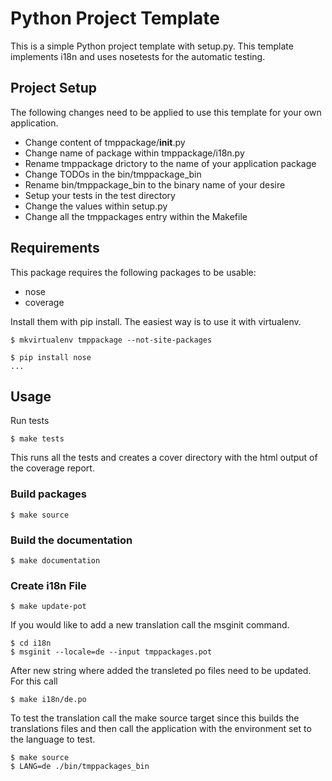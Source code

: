 # Python Project Template

This is a simple Python project template with setup.py. This template 
implements i18n and uses nosetests for the automatic testing.

## Project Setup

The following changes need to be applied to use this template for your own
application.

- Change content of tmppackage/__init__.py
- Change name of package within tmppackage/i18n.py
- Rename tmppackage drictory to the name of your application package
- Change TODOs in the bin/tmppackage_bin
- Rename bin/tmppackage_bin to the binary name of your desire
- Setup your tests in the test directory
- Change the values within setup.py
- Change all the tmppackages entry within the Makefile

## Requirements

This package requires the following packages to be usable:

- nose
- coverage

Install them with pip install. The easiest way is to use it with virtualenv.

    $ mkvirtualenv tmppackage --not-site-packages

    $ pip install nose
    ...

## Usage

Run tests

    $ make tests

This runs all the tests and creates a cover directory with the html output of
the coverage report.

### Build packages

    $ make source

### Build the documentation

    $ make documentation

### Create i18n File

    $ make update-pot

If you would like to add a new translation call the msginit command.

    $ cd i18n
    $ msginit --locale=de --input tmppackages.pot

After new string where added the transleted po files need to be updated. For
this call

    $ make i18n/de.po

To test the translation call the make source target since this builds the
translations files and then call the application with the environment set to
the language to test.

    $ make source
    $ LANG=de ./bin/tmppackages_bin
